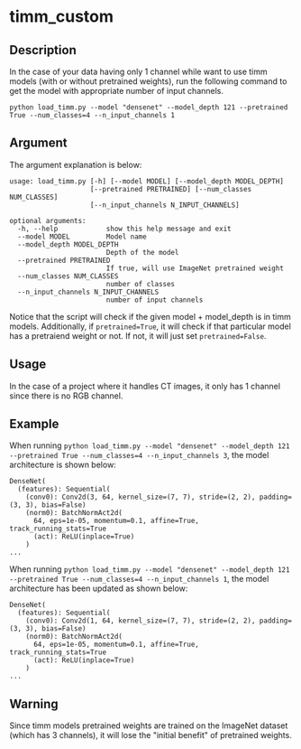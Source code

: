 # timm_custom

## Description

In the case of your data having only 1 channel while want to use timm models (with or without pretrained weights), run the following command to get the model with appropriate number of input channels.

`python load_timm.py --model "densenet" --model_depth 121 --pretrained True --num_classes=4 --n_input_channels 1`

## Argument

The argument explanation is below:

```
usage: load_timm.py [-h] [--model MODEL] [--model_depth MODEL_DEPTH]
                    [--pretrained PRETRAINED] [--num_classes NUM_CLASSES]
                    [--n_input_channels N_INPUT_CHANNELS]

optional arguments:
  -h, --help            show this help message and exit
  --model MODEL         Model name
  --model_depth MODEL_DEPTH
                        Depth of the model
  --pretrained PRETRAINED
                        If true, will use ImageNet pretrained weight
  --num_classes NUM_CLASSES
                        number of classes
  --n_input_channels N_INPUT_CHANNELS
                        number of input channels
```

Notice that the script will check if the given model + model_depth is in timm models. Additionally, if `pretrained=True`, it will check if that particular model has a pretraiend weight or not. If not, it will just set `pretrained=False`.

## Usage

In the case of a project where it handles CT images, it only has 1 channel since there is no RGB channel.

## Example

When running `python load_timm.py --model "densenet" --model_depth 121 --pretrained True --num_classes=4 --n_input_channels 3`, the model architecture is shown below:

```
DenseNet(
  (features): Sequential(
    (conv0): Conv2d(3, 64, kernel_size=(7, 7), stride=(2, 2), padding=(3, 3), bias=False)
    (norm0): BatchNormAct2d(
      64, eps=1e-05, momentum=0.1, affine=True, track_running_stats=True
      (act): ReLU(inplace=True)
    )
...
```

When running `python load_timm.py --model "densenet" --model_depth 121 --pretrained True --num_classes=4 --n_input_channels 1`, the model architecture has been updated as shown below:

```
DenseNet(
  (features): Sequential(
    (conv0): Conv2d(1, 64, kernel_size=(7, 7), stride=(2, 2), padding=(3, 3), bias=False)
    (norm0): BatchNormAct2d(
      64, eps=1e-05, momentum=0.1, affine=True, track_running_stats=True
      (act): ReLU(inplace=True)
    )
...
```
## Warning

Since timm models pretrained weights are trained on the ImageNet dataset (which has 3 channels), it will lose the "initial benefit" of pretrained weights.
